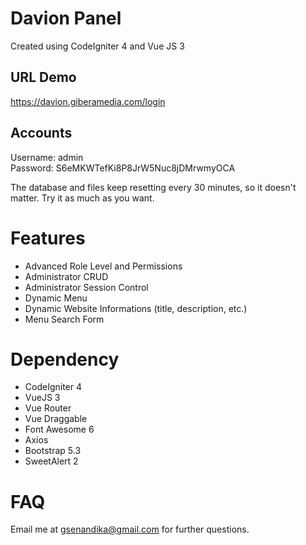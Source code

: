# Davion Panel
Created using CodeIgniter 4 and Vue JS 3

## URL Demo
https://davion.giberamedia.com/login

## Accounts
Username: admin\
Password: S6eMKWTefKi8P8JrW5Nuc8jDMrwmyOCA

The database and files keep resetting every 30 minutes, so it doesn't matter. Try it as much as you want.

# Features
- Advanced Role Level and Permissions
- Administrator CRUD
- Administrator Session Control
- Dynamic Menu
- Dynamic Website Informations (title, description, etc.)
- Menu Search Form

# Dependency
- CodeIgniter 4
- VueJS 3
- Vue Router
- Vue Draggable
- Font Awesome 6
- Axios
- Bootstrap 5.3
- SweetAlert 2

# FAQ
Email me at gsenandika@gmail.com for further questions.
